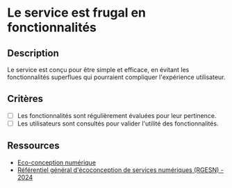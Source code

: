 # Le service est frugal en fonctionnalités

## Description

Le service est conçu pour être simple et efficace, en évitant les fonctionnalités superflues qui pourraient compliquer l'expérience utilisateur.

## Critères

- [ ] Les fonctionnalités sont régulièrement évaluées pour leur pertinence.
- [ ] Les utilisateurs sont consultés pour valider l'utilité des fonctionnalités.

## Ressources

- [Eco-conception numérique](https://ecoconception-numerique.com/)
- [Référentiel général d'écoconception de services numériques (RGESN) - 2024](https://ecoresponsable.numerique.gouv.fr/publications/referentiel-general-ecoconception/)
